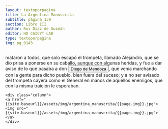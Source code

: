 ```yaml
---
layout: textoporpagina
title: La Argentina Manuscrita
subtitle: página 139
section: Libro III
author: Rui Díaz de Guzmán
editor: HD CAICYT LAB
type: textoporpagina
img: pg_0143
---
```


<div class="row">
    <div class="column">
mataron a todos, que solo escapó el trompeta, llamado Alejandro, que se dio prisa a ponerse en su caballo, aunque con algunas heridas, y fue a dar aviso de lo que pasaba a don <button class="balloon" data-balloon-pos="up" data-balloon-length="large" data-balloon="Diego de Mendoza(1540-1571) fue un conquistador y colonizador español, hijo del gobernador deAsunción Francisco Mendoza y de María de Angulo. Hermano de Elvira de Mendoza,quien fue esposa de Ñuflo de Chaves. Su esposa fue Ana de la Torre, sobrina delObispo del Paraguay.">Diego de Mendoza</button>, que venía marchando con la gente para dicho pueblo, bien fuera del suceso; y a no ser avisado del trompeta cayera como el General en manos de aquellos enemigos, que con la misma traición le esperaban.    </div>

    <div class="column">
    <a href="{{site.baseurl}}/assets/img/argentina_manuscrita/{{page.img}}.jpg"><img src="{{site.baseurl}}/assets/img/argentina_manuscrita/{{page.img}}.jpg"></a>
    </div>
</div>
